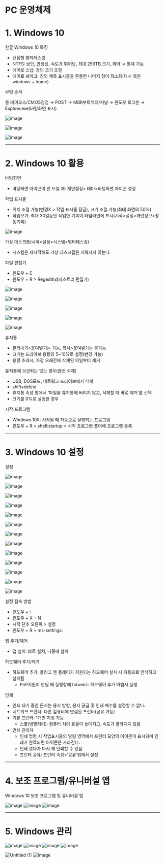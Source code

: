 # PC 운영체제

# 1. Windows 10

한글 Windows 10 특징

- 선점형 멀티태스킹
- NTFS: 보안, 안정성, 속도가 뛰어남, 최대 256TB 크기, 제어 → 통제 가능
- 에어로 스냅: 창의 크기 조절
- 에어로 쉐이크: 창의 제목 표시줄을 흔들면 나머지 창이 최소화(다시 복원 windows + home)

부팅 순서

롬 바이오스/CMOS점검 → POST → MBR부트섹터/커널 → 윈도우 로그온 → Exploer.exe(바탕화면 표시)

![image](https://github.com/youjiyeon/Word-Processor-Specialist/assets/57094856/8993dfb2-edd6-4e0d-ad82-639fe358a0e4)

![image](https://github.com/youjiyeon/Word-Processor-Specialist/assets/57094856/4d573985-dde8-439e-9b4e-6eb4c25ecdf4)

![image](https://github.com/youjiyeon/Word-Processor-Specialist/assets/57094856/2012a377-c383-4f4d-9653-6ead4624a271)

---

# 2. Windows 10 활용

바탕화면

- 바탕화면 아이콘이 안 보일 때: 개인설정> 테마>바탕화면 아이콘 설정

작업 표시줄

- 위치 조절 가능(변경X > 작업 표시줄 잠금), 크기 조절 가능(최대 화면의 50%)
- 작업보기: 최대 30일동안 작업한 기록이 타임라인에 표시(시작>설정>개인정보>활동기록)

![image](https://github.com/youjiyeon/Word-Processor-Specialist/assets/57094856/02a32517-5193-475e-8a2b-0a1cbbb4060e)

가상 데스크톱(시작>설정>시스템>멀티태스킹)

- 시스템은 재시작해도 가상 데스크탑은 지워지지 않는다.

파일 편집기

- 윈도우 + E
- 윈도우 + R > Regedit(레지스트리 편집기)

![image](https://github.com/youjiyeon/Word-Processor-Specialist/assets/57094856/1b6a95bd-2218-4dfa-bfee-7bfd297cf9e1)

![image](https://github.com/youjiyeon/Word-Processor-Specialist/assets/57094856/94280096-3731-4e28-ba44-88be4715f574)

![image](https://github.com/youjiyeon/Word-Processor-Specialist/assets/57094856/f7728b1e-e8b3-4904-ad69-3a7b0d2f6e61)

![image](https://github.com/youjiyeon/Word-Processor-Specialist/assets/57094856/2cd2ed5f-350c-4502-89f5-6403f3231acb)

![image](https://github.com/youjiyeon/Word-Processor-Specialist/assets/57094856/40f3a5e5-aa8a-429f-94fd-477113c8b7d3)

휴지통

- 잘라내기>붙여넣기는 가능, 복사>붙여넣기는 불가능
- 크기는 드라이브 용량의 5~10%로 설정(변경 가능)
- 용량 초과시, 가장 오래전에 삭제된 파일부터 제거

휴지통에 보관되는 않는 경우(완전 삭제)

- USB, DOS모드, 네트워크 드라이브에서 삭제
- shift+delete
- 휴지통 속성 창에서 ‘파일을 휴지통에 버리지 않고, 삭제할 때 바로 제거’를 선택
- 크기를 0%로 설정한 경우

시작 프로그램

- Windows 10이 시작될 때 자동으로 실행되는 프로그램
- 윈도우 + R > shell:startup > 시작 프로그램 폴더에 프로그램 등록

---

# 3. Windows 10 설정

설정

![image](https://github.com/youjiyeon/Word-Processor-Specialist/assets/57094856/bb2b89ac-29f3-4232-ac41-e10f46d1e9a2)

![image](https://github.com/youjiyeon/Word-Processor-Specialist/assets/57094856/4672a1b6-a5bb-4d1d-a891-8835c78d5619)

![image](https://github.com/youjiyeon/Word-Processor-Specialist/assets/57094856/40ee4746-0ce3-42f2-a292-1d749b3e7642)

![image](https://github.com/youjiyeon/Word-Processor-Specialist/assets/57094856/bfc7d829-ef14-4f7d-8c5e-7a191f2c49cc)

![image](https://github.com/youjiyeon/Word-Processor-Specialist/assets/57094856/f53cfe97-e587-4429-9bf5-c93b8bcc3b8c)

![image](https://github.com/youjiyeon/Word-Processor-Specialist/assets/57094856/1cfa271c-bc37-4f7b-b009-84619a04a934)

![image](https://github.com/youjiyeon/Word-Processor-Specialist/assets/57094856/47fd07c1-6cfe-405a-9749-c3bee3e67dc7)

![image](https://github.com/youjiyeon/Word-Processor-Specialist/assets/57094856/3360efee-c362-4eec-91b1-3c58c332511a)

![image](https://github.com/youjiyeon/Word-Processor-Specialist/assets/57094856/65814e13-0669-4072-be84-670ebfd5b536)

![image](https://github.com/youjiyeon/Word-Processor-Specialist/assets/57094856/94c359fa-775c-4db6-82f6-11c2b98d516b)

![image](https://github.com/youjiyeon/Word-Processor-Specialist/assets/57094856/ff95986b-194e-429a-82f9-529075277865)

![image](https://github.com/youjiyeon/Word-Processor-Specialist/assets/57094856/3e8e358e-e414-4c22-8364-34f62f4cf736)

![image](https://github.com/youjiyeon/Word-Processor-Specialist/assets/57094856/7eea3456-fb32-4b7b-914b-98f0bcd0ef7e)

설정 접속 방법

- 윈도우 + i
- 윈도우 + X + N
- 시작 단추 오른쪽 > 설정
- 윈도우 + R > ms-settings:

앱 추가/제거

- 앱 설치: 바로 설치, 나중에 설치

하드웨어 추가/제거

- 하드웨어 추가: 플러그 앤 플레이가 지원되는 하드웨어 설치 시 자동으로 인식하고 설치됨
    - PnP지원이 안될 때 실행창에 hdwwiz: 하드웨어 추가 마법사 실행

인쇄

- 인쇄 대기 중인 문서는 용지 방향, 용지 공급 및 인쇄 매수를 설정할 수 없다.
- 네트워크 프린터: 다른 컴퓨터에 연결된 프린터(공유 가능)
- 기본 프린터: 1개만 지정 가능
    - 스풀(병행처리): 컴퓨터 처리 효율이 높아지고, 속도가 빨라지지 않음
- 인쇄 관리자
    - 인쇄 명령 시 작업표시줄의 알림 영역에서 프린터 모양의 아이콘이 표시되며 인쇄가 완료되면 아이콘은 사라진다.
    - 인쇄 켰다가 다시 재 인쇄할 수 있음
    - 프린터 공유: 프린터 속성>’공유’탭에서 설정

---

# 4. 보조 프로그램/유니버설 앱

Windows 10 보조 프로그램 및 유니버설 앱

![image](https://github.com/youjiyeon/Word-Processor-Specialist/assets/57094856/b8474f25-f60e-4355-8143-57ccd138e413)
![image](https://github.com/youjiyeon/Word-Processor-Specialist/assets/57094856/e4e9a21f-4130-4054-803d-32d7137dfccb)
![image](https://github.com/youjiyeon/Word-Processor-Specialist/assets/57094856/c987163c-4c46-4ccf-9c89-857bdf0c952a)

---

# 5. Windows 관리

![image](https://github.com/youjiyeon/Word-Processor-Specialist/assets/57094856/4b3e3524-1285-48e5-a2a5-fe9f1798a869)
![image](https://github.com/youjiyeon/Word-Processor-Specialist/assets/57094856/635713ee-9f31-4ad6-894f-a4841b0c5aac)
![image](https://github.com/youjiyeon/Word-Processor-Specialist/assets/57094856/4f0f14be-0365-4e0a-a0fb-6c2091fa6ae7)
![image](https://github.com/youjiyeon/Word-Processor-Specialist/assets/57094856/a1fde7ae-62bc-44e2-8297-2ce2b53c7b3b)

![Untitled (1)](https://github.com/youjiyeon/Word-Processor-Specialist/assets/57094856/abda1605-fd3a-4208-a3e2-4ab8f13b2a5e)
![image](https://github.com/youjiyeon/Word-Processor-Specialist/assets/57094856/52424839-20ac-469e-bfe6-4af3a1c443bc)
